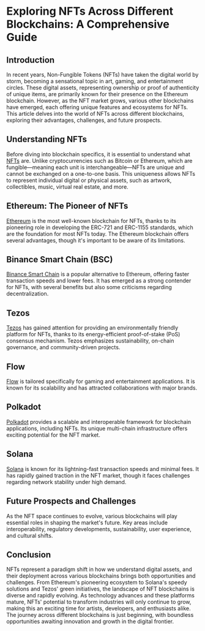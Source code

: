 # Exploring NFTs Across Different Blockchains: A Comprehensive Guide

## Introduction

In recent years, Non-Fungible Tokens (NFTs) have taken the digital world by storm, becoming a sensational topic in art, gaming, and entertainment circles. These digital assets, representing ownership or proof of authenticity of unique items, are primarily known for their presence on the Ethereum blockchain. However, as the NFT market grows, various other blockchains have emerged, each offering unique features and ecosystems for NFTs. This article delves into the world of NFTs across different blockchains, exploring their advantages, challenges, and future prospects.

## Understanding NFTs

Before diving into blockchain specifics, it is essential to understand what [NFTs](https://www.coindesk.com/learn/what-are-nfts/) are. Unlike cryptocurrencies such as Bitcoin or Ethereum, which are fungible—meaning each unit is interchangeable—NFTs are unique and cannot be exchanged on a one-to-one basis. This uniqueness allows NFTs to represent individual digital or physical assets, such as artwork, collectibles, music, virtual real estate, and more.

## Ethereum: The Pioneer of NFTs

[Ethereum](https://ethereum.org/en/nft/) is the most well-known blockchain for NFTs, thanks to its pioneering role in developing the ERC-721 and ERC-1155 standards, which are the foundation for most NFTs today. The Ethereum blockchain offers several advantages, though it's important to be aware of its limitations.

## Binance Smart Chain (BSC)

[Binance Smart Chain](https://www.binance.org/en/smartChain) is a popular alternative to Ethereum, offering faster transaction speeds and lower fees. It has emerged as a strong contender for NFTs, with several benefits but also some criticisms regarding decentralization.

## Tezos

[Tezos](https://tezos.com/) has gained attention for providing an environmentally friendly platform for NFTs, thanks to its energy-efficient proof-of-stake (PoS) consensus mechanism. Tezos emphasizes sustainability, on-chain governance, and community-driven projects.

## Flow

[Flow](https://www.onflow.org) is tailored specifically for gaming and entertainment applications. It is known for its scalability and has attracted collaborations with major brands.

## Polkadot

[Polkadot](https://polkadot.network/) provides a scalable and interoperable framework for blockchain applications, including NFTs. Its unique multi-chain infrastructure offers exciting potential for the NFT market.

## Solana

[Solana](https://solana.com/nft) is known for its lightning-fast transaction speeds and minimal fees. It has rapidly gained traction in the NFT market, though it faces challenges regarding network stability under high demand.

## Future Prospects and Challenges

As the NFT space continues to evolve, various blockchains will play essential roles in shaping the market's future. Key areas include interoperability, regulatory developments, sustainability, user experience, and cultural shifts.

## Conclusion

NFTs represent a paradigm shift in how we understand digital assets, and their deployment across various blockchains brings both opportunities and challenges. From Ethereum's pioneering ecosystem to Solana's speedy solutions and Tezos' green initiatives, the landscape of NFT blockchains is diverse and rapidly evolving. As technology advances and these platforms mature, NFTs' potential to transform industries will only continue to grow, making this an exciting time for artists, developers, and enthusiasts alike. The journey across different blockchains is just beginning, with boundless opportunities awaiting innovation and growth in the digital frontier.
